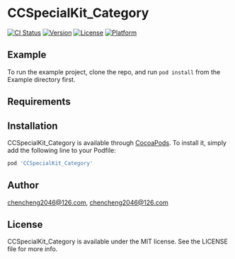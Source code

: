 # CCSpecialKit_Category

[![CI Status](http://img.shields.io/travis/chencheng2046@126.com/CCSpecialKit_Category.svg?style=flat)](https://travis-ci.org/chencheng2046@126.com/CCSpecialKit_Category)
[![Version](https://img.shields.io/cocoapods/v/CCSpecialKit_Category.svg?style=flat)](http://cocoapods.org/pods/CCSpecialKit_Category)
[![License](https://img.shields.io/cocoapods/l/CCSpecialKit_Category.svg?style=flat)](http://cocoapods.org/pods/CCSpecialKit_Category)
[![Platform](https://img.shields.io/cocoapods/p/CCSpecialKit_Category.svg?style=flat)](http://cocoapods.org/pods/CCSpecialKit_Category)

## Example

To run the example project, clone the repo, and run `pod install` from the Example directory first.

## Requirements

## Installation

CCSpecialKit_Category is available through [CocoaPods](http://cocoapods.org). To install
it, simply add the following line to your Podfile:

```ruby
pod 'CCSpecialKit_Category'
```

## Author

chencheng2046@126.com, chencheng2046@126.com

## License

CCSpecialKit_Category is available under the MIT license. See the LICENSE file for more info.
